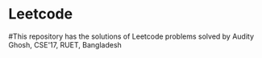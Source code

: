 # Leetcode
#This repository has the solutions of Leetcode problems solved by Audity Ghosh, CSE'17, RUET, Bangladesh
